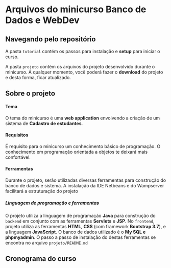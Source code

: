 # Arquivos do minicurso Banco de Dados e WebDev




## Navegando pelo repositório

A pasta `tutorial` contém os passos para instalação e __setup__ para iniciar o curso.

A pasta `projeto` contém os arquivos do projeto desenvolvido durante o minicurso. A qualquer momento, você poderá fazer o __download__ do projeto e desta forma, ficar atualizado.

## Sobre o projeto

#### Tema

O tema do minicurso é uma __web application__ envolvendo a criação de um sistema de **Cadastro de estudantes**.

#### Requisitos

É requisito para o minicurso um conhecimento básico de programação. O conhecimento em programação orientada a objetos te deixará mais confortável.

#### Ferramentas

Durante o projeto, serão utilizadas diversas ferramentas para construção do banco de dados e sistema. A instalação da IDE Netbeans e do Wampserver facilitará a estruturação do projeto

##### Linguagem de programação e ferramentas

O projeto utiliza a linguagem de programação **Java** para construção do `backend` em conjunto com as ferramentas **Servlets** e **JSP**. No `frontend`, projeto utiliza as ferramentas **HTML**, **CSS** (com framework **Bootstrap 3.7**), e a linguagem **JavaScript**. O banco de dados utilizado é o **My SQL e phpmyadmin**. O passo a passo de instalação do destas ferramentas se encontra no arquivo `projeto/README.md`

## Cronograma do curso

<!-- ![Cronograma](tutorial/img/cronograma.png) -->
